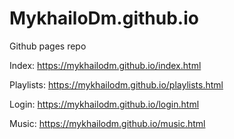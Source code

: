 # MykhailoDm.github.io
Github pages repo

Index: https://mykhailodm.github.io/index.html

Playlists: https://mykhailodm.github.io/playlists.html

Login: https://mykhailodm.github.io/login.html

Music: https://mykhailodm.github.io/music.html
